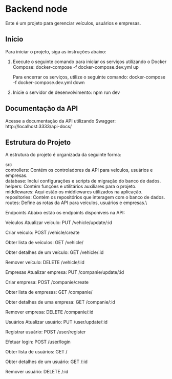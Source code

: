 # Backend node

Este é um projeto para gerenciar veículos, usuários e empresas.

## Início

Para iniciar o projeto, siga as instruções abaixo:

1. Execute o seguinte comando para iniciar os serviços utilizando o Docker Compose:
   docker-compose -f docker-compose.dev.yml up

   Para encerrar os serviços, utilize o seguinte comando:
   docker-compose -f docker-compose.dev.yml down

2. Inicie o servidor de desenvolvimento:
    npm run dev

## Documentação da API
Acesse a documentação da API utilizando Swagger:
http://localhost:3333/api-docs/

## Estrutura do Projeto
A estrutura do projeto é organizada da seguinte forma:

src\
controllers: Contém os controladores da API para veículos, usuários e empresas.\
database: Inclui configurações e scripts de migração do banco de dados.\
helpers: Contém funções e utilitários auxiliares para o projeto.\
middlewares: Aqui estão os middlewares utilizados na aplicação.\
repositories: Contém os repositórios que interagem com o banco de dados.\
routes: Define as rotas da API para veículos, usuários e empresas.\

Endpoints
Abaixo estão os endpoints disponíveis na API:

Veículos
Atualizar veículo:
PUT /vehicle/update/:id

Criar veículo:
POST /vehicle/create

Obter lista de veículos:
GET /vehicle/

Obter detalhes de um veículo:
GET /vehicle/:id

Remover veículo:
DELETE /vehicle/:id

Empresas
Atualizar empresa:
PUT /companie/update/:id

Criar empresa:
POST /companie/create

Obter lista de empresas:
GET /companie/

Obter detalhes de uma empresa:
GET /companie/:id

Remover empresa:
DELETE /companie/:id

Usuários
Atualizar usuário:
PUT /user/update/:id

Registrar usuário:
POST /user/register

Efetuar login:
POST /user/login

Obter lista de usuários:
GET /

Obter detalhes de um usuário:
GET /:id

Remover usuário:
DELETE /:id





